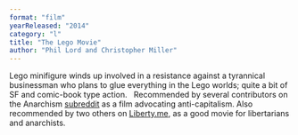 ```yaml
---
format: "film"
yearReleased: "2014"
category: "l"
title: "The Lego Movie"
author: "Phil Lord and Christopher Miller"
---
```

Lego minifigure winds up involved in a resistance against  a tyrannical businessman who plans to glue everything in the Lego worlds; quite  a bit of SF and comic-book type action.
 
Recommended by several contributors on the Anarchism <a href="https://www.reddit.com/r/Anarchism/comments/2a2r93/can_we_compile_a_list_of_the_top_films_advocating/"> subreddit</a> as a film advocating anti-capitalism. Also recommended by two  others on <a href="https://liberty.me/discuss/t/good-movies-for-libertarians-and-anarchists/"> Liberty.me</a>, as a good movie for libertarians and anarchists.
 